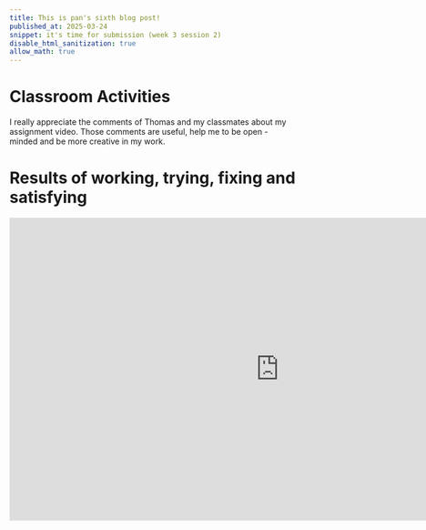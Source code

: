 ```yaml
---
title: This is pan's sixth blog post!
published_at: 2025-03-24
snippet: it's time for submission (week 3 session 2)
disable_html_sanitization: true
allow_math: true
---
```


# Classroom Activities
I really appreciate the comments of Thomas and my classmates about my assignment video. Those comments are useful, help me to be open - minded and be more creative in my work.

# Results of working, trying, fixing and satisfying

<iframe width="946" height="532" src="https://www.youtube.com/embed/K1QuebNPIqo" title="What makes me, ME!" frameborder="0" allow="accelerometer; autoplay; clipboard-write; encrypted-media; gyroscope; picture-in-picture; web-share" referrerpolicy="strict-origin-when-cross-origin" allowfullscreen></iframe>

<script type="module">

    console.log (`hello world! 🚀`)

    const iframe  = document.getElementById (`coding_train_video`)
    iframe.width  = iframe.parentNode.scrollWidth
    iframe.height = iframe.width * 9 / 16

</script>